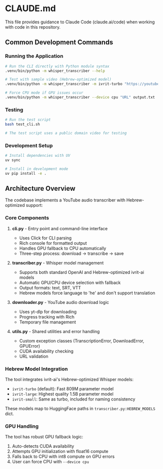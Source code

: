 # CLAUDE.md

This file provides guidance to Claude Code (claude.ai/code) when working with code in this repository.

## Common Development Commands

### Running the Application
```bash
# Run the CLI directly with Python module syntax
.venv/bin/python -m whisper_transcriber --help

# Test with sample video (Hebrew-optimized model)
.venv/bin/python -m whisper_transcriber -m ivrit-turbo "https://youtube.com/watch?v=VIDEO_ID" output.txt

# Force CPU mode if GPU issues occur
.venv/bin/python -m whisper_transcriber --device cpu "URL" output.txt
```

### Testing
```bash
# Run the test script
bash test_cli.sh

# The test script uses a public domain video for testing
```

### Development Setup
```bash
# Install dependencies with UV
uv sync

# Install in development mode
uv pip install -e .
```

## Architecture Overview

The codebase implements a YouTube audio transcriber with Hebrew-optimized support:

### Core Components

1. **cli.py** - Entry point and command-line interface
   - Uses Click for CLI parsing
   - Rich console for formatted output
   - Handles GPU fallback to CPU automatically
   - Three-step process: download → transcribe → save

2. **transcriber.py** - Whisper model management
   - Supports both standard OpenAI and Hebrew-optimized ivrit-ai models
   - Automatic GPU/CPU device selection with fallback
   - Output formats: text, SRT, VTT
   - Hebrew models force language to 'he' and don't support translation

3. **downloader.py** - YouTube audio download logic
   - Uses yt-dlp for downloading
   - Progress tracking with Rich
   - Temporary file management

4. **utils.py** - Shared utilities and error handling
   - Custom exception classes (TranscriptionError, DownloadError, GPUError)
   - CUDA availability checking
   - URL validation

### Hebrew Model Integration

The tool integrates ivrit-ai's Hebrew-optimized Whisper models:
- `ivrit-turbo` (default): Fast 809M parameter model
- `ivrit-large`: Highest quality 1.5B parameter model
- `ivrit-small`: Same as turbo, included for naming consistency

These models map to HuggingFace paths in `transcriber.py:HEBREW_MODELS` dict.

### GPU Handling

The tool has robust GPU fallback logic:
1. Auto-detects CUDA availability
2. Attempts GPU initialization with float16 compute
3. Falls back to CPU with int8 compute on GPU errors
4. User can force CPU with `--device cpu`

